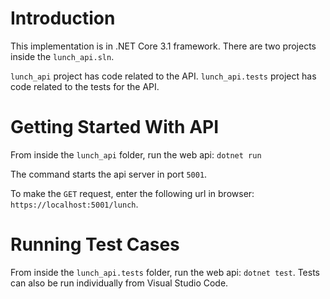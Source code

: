 
# Introduction

This implementation is in .NET Core 3.1 framework.
There are two projects inside the `lunch_api.sln`.

`lunch_api` project has code related to the API.
`lunch_api.tests` project has code related to the tests for the API.

# Getting Started With API
From inside the `lunch_api` folder, run the web api: `dotnet run`

The command starts the api server in port `5001`.

To make the `GET` request, enter the following url in browser:
`https://localhost:5001/lunch`.

# Running Test Cases
From inside the `lunch_api.tests` folder, run the web api: `dotnet test`.
Tests can also be run individually from Visual Studio Code.